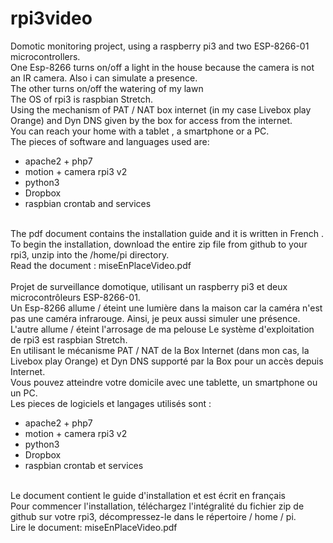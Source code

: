 # rpi3video
Domotic monitoring project, using a raspberry pi3 and two ESP-8266-01 microcontrollers. </br>
One Esp-8266 turns on/off a light in the house because the camera is not an IR camera. Also i can simulate a presence. </br>
The other turns on/off the watering of my lawn </br>
The OS of rpi3 is raspbian Stretch.</br>
Using the mechanism of PAT / NAT box internet (in my case Livebox play Orange) and Dyn DNS given by the box for access from the internet. </br>
You can reach your home with a tablet , a smartphone or a PC.
</br>
The pieces of software and languages used are: </br>
- apache2 + php7</br>
- motion + camera rpi3 v2</br>
- python3</br>
- Dropbox</br>
- raspbian crontab and services</br>
</br>
The pdf document contains the installation guide and it is written in French .
</br>
To begin the installation, download the entire zip file from github to your rpi3, unzip into the /home/pi directory.<br>
Read the document : miseEnPlaceVideo.pdf </br>

</br>
Projet de surveillance domotique, utilisant un raspberry pi3 et deux microcontrôleurs ESP-8266-01.</br>
Un Esp-8266 allume / éteint une lumière dans la maison car la caméra n'est pas une caméra infrarouge.
Ainsi, je peux aussi simuler une présence. </br>
L'autre allume / éteint l'arrosage de ma pelouse
Le système d'exploitation de rpi3 est raspbian Stretch. </br>
En utilisant le mécanisme  PAT / NAT de la Box Internet (dans mon cas, la Livebox play Orange) et Dyn DNS supporté par la Box pour un accès depuis Internet. </br>
Vous pouvez atteindre votre domicile avec une tablette, un smartphone ou un PC.
</br>
Les pieces de logiciels et langages utilisés sont : </br>

- apache2 + php7</br>
- motion  +  camera rpi3 v2</br>
- python3</br>
- Dropbox</br>
- raspbian crontab et services</br>


</br>
Le document contient le guide d'installation et  est écrit en français</br>
Pour commencer l'installation, téléchargez l'intégralité du fichier zip de github sur votre rpi3, décompressez-le dans le répertoire / home / pi. <br>
Lire le document: miseEnPlaceVideo.pdf </br>
